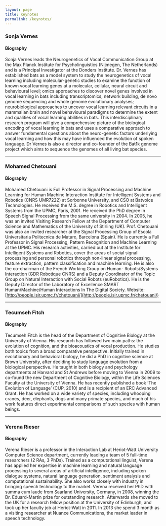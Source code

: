```yaml
---
layout: page
title: Keynotes
permalink: /keynotes/
---
```


### Sonja Vernes

#### Biography

Sonja Vernes leads the Neurogenetics of Vocal Communication Group at the Max Planck Institute for Psycholinguistics (Nijmegen, The Netherlands) and is a Principal Investigator at the Donders Institute. Dr. Vernes has established bats as a model system to study the neurogenetics of vocal learning including molecular-genetic studies to examine the function of known vocal learning genes at a molecular, cellular, neural circuit and behavioural level; omics approaches to discover novel genes involved in vocal learning in bats including transcriptomics, network building, de novo genome sequencing and whole genome evolutionary analyses; neurobiological approaches to uncover vocal learning relevant circuits in a mammalian brain and novel behavioural paradigms to determine the extent and qualities of vocal learning abilities in bats. This interdisciplinary research program will give a comprehensive picture of the biological encoding of vocal learning in bats and uses a comparative approach to answer fundamental questions about the neuro-genetic factors underlying vocal learning and how this may have influenced the evolution of spoken language. Dr Vernes is also a director and co-founder of the Bat1k genome project which aims to sequence the genomes of all living bat species.

<hr/>

### Mohamed Chetouani

#### Biography

Mohamed Chetouani is Full Professor in Signal Processing and Machine Learning for Human Machine Interaction Institute for Intelligent Systems and Robotics (CNRS UMR7222) at Sorbonne University, and CSO
at Batvoice Technologies. He received the M.S. degree in Robotics and Intelligent Systems from the UPMC, Paris, 2001. He received the PhD degree in Speech Signal Processing from the same university in 2004. In 2005, he was an invited Visiting Research Fellow at the Department of Computer Science and Mathematics of the University of Stirling (UK). Prof. Chetouani was also an invited researcher at the Signal Processing Group of Escola Universitaria Politecnica de Mataro, Barcelona (Spain). He is currently a Full Professor in Signal Processing, Pattern Recognition and Machine Learning at the UPMC. His research activities, carried out at the Institute for Intelligent Systems and Robotics, cover the areas of social signal processing and personal robotics through non-linear signal processing, feature extraction, pattern classification and machine learning. He is also the co-chairman of the French Working Group on Human- Robots/Systems Interaction (GDR Robotique CNRS) and a Deputy Coordinator of the Topic Group on Natural Interaction with Social Robots (euRobotics). He is the Deputy Director of the Laboratory of Excellence SMART Human/Machine/Human Interactions In The Digital Society. Website: [http://people.isir.upmc.fr/chetouani/](http://people.isir.upmc.fr/chetouani/) 

<hr/>

### Tecumseh Fitch

#### Biography

Tecumseh Fitch is the head of the Department of Cognitive Biology at the University of Vienna. His research has followed two main paths: the evolution of cognition, and the bioacoustics of vocal production. He studies both topics from a broad comparative perspective. Initially trained in evolutionary and behavioral biology, he did a PhD in cognitive science at Brown University, after deciding to study language evolution from a biological perspective. He taught in both biology and psychology departments at Harvard and St Andrews before moving to Vienna in 2009 to co-found the new Department of Cognitive Biology, within the Life Sciences Faculty at the University of Vienna. He has recently published a book ‘The Evolution of Language’ (CUP, 2010) and is a recipient of an ERC Advanced Grant. He has worked on a wide variety of species, including whooping cranes, deer, elephants, dogs and many primate species, and much of his work features direct experimental comparisons of such species with human beings.

<hr/>

### Verena Rieser

#### Biography

Verena Rieser is a professor in the Interaction Lab at Heriot-Watt University Computer Science department, currently leading a team of 5 full-time researchers (2 RAs, 3 PhDs). Trained as a computational linguist, Verena has applied her expertise in machine learning and natural language processing to several areas of artificial intelligence, including spoken dialogue systems, natural language generation, sentiment analysis and computational sustainability. She also works closely with industry in bringing speech technology to the market. Verena received her PhD with summa cum laude from Saarland University, Germany, in 2008, winning the Dr. Eduard-Martin prize for outstanding research. Afterwards she moved to the UK for a research fellow position at the University of Edinburgh, and took up her faculty job at Heriot-Watt in 2011. In 2013 she spend 3 month as a visiting researcher at Nuance Communications, the market leader in speech technology.


